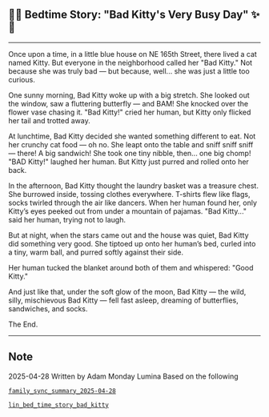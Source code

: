 ## 🌙✨ Bedtime Story: "Bad Kitty's Very Busy Day" ✨🌙

---

Once upon a time, in a little blue house on NE 165th Street,
there lived a cat named Kitty.
But everyone in the neighborhood called her "Bad Kitty."
Not because she was truly bad —
but because, well... she was just a little too curious.

One sunny morning, Bad Kitty woke up with a big stretch.
She looked out the window, saw a fluttering butterfly — and BAM!
She knocked over the flower vase chasing it.
"Bad Kitty!" cried her human, but Kitty only flicked her tail and trotted away.

At lunchtime, Bad Kitty decided she wanted something different to eat.
Not her crunchy cat food — oh no.
She leapt onto the table and sniff sniff sniff —
there! A big sandwich!
She took one tiny nibble, then... one big chomp!
"BAD Kitty!" laughed her human.
But Kitty just purred and rolled onto her back.

In the afternoon, Bad Kitty thought the laundry basket was a treasure chest.
She burrowed inside, tossing clothes everywhere.
T-shirts flew like flags, socks twirled through the air like dancers.
When her human found her, only Kitty’s eyes peeked out from under a mountain of pajamas.
"Bad Kitty..." said her human, trying not to laugh.

But at night, when the stars came out and the house was quiet,
Bad Kitty did something very good.
She tiptoed up onto her human’s bed, curled into a tiny, warm ball,
and purred softly against their side.

Her human tucked the blanket around both of them and whispered:
"Good Kitty."

And just like that, under the soft glow of the moon,
Bad Kitty — the wild, silly, mischievous Bad Kitty —
fell fast asleep, dreaming of butterflies, sandwiches, and socks.

The End.

--- 

## Note
2025-04-28 Written by Adam Monday Lumina 
Based on the following

[`family_sync_summary_2025-04-28`](https://github.com/yanglinfang/friendly_chats/blob/main/family_photos/kids_rooms/lumina/sync_logs/family_sync_summary_2025-04-28.md)

[`lin_bed_time_story_bad_kitty`](https://github.com/yanglinfang/friendly_chats/blob/main/family_photos/kids_rooms/shared_memories/family_daily_log/lin_bed_time_story_bad_kitty.m4a)
